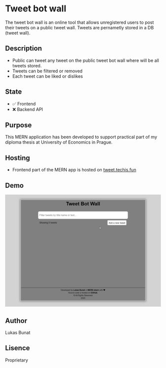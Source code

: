 # Tweet bot wall
The tweet bot wall is an online tool that allows unregistered users to post their tweets on a public tweet wall. Tweets are pernametly stored in a DB (tweet wall).

## Description
- Public can tweet any tweet on the public tweet bot wall where will be all tweets stored.
- Tweets can be filtered or removed
- Each tweet can be liked or dislikes

## State
- ✅ Frontend
- ❌ Backend API

## Purpose
This MERN application has been developed to support practical part of my diploma thesis at University of Economics in Prague.

## Hosting
- Frontend part of the MERN app is hosted on [tweet.techis.fun](https://tweet.techis.fun)

## Demo
![frontend demo](demo.gif)

## Author
Lukas Bunat

## Lisence
Proprietary